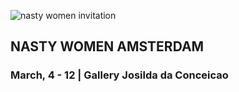 ![nasty women invitation](https://c1.staticflickr.com/4/3829/33081348541_cb3c4b7811_m.jpg)

## NASTY WOMEN AMSTERDAM
### March, 4 - 12 |  Gallery Josilda da Conceicao

